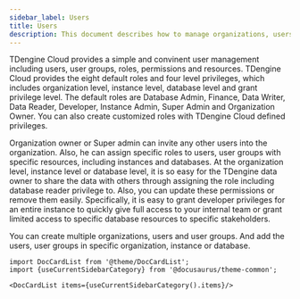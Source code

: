 ```yaml
---
sidebar_label: Users
title: Users
description: This document describes how to manage organizations, users, user groups, and roles in TDengine Cloud.
---
```


TDengine Cloud provides a simple and convinent user management including users, user groups, roles, permissions and resources. TDengine Cloud provides the eight default roles and four level privileges, which includes organization level, instance level, database level and grant privilege level. The default roles are Database Admin, Finance, Data Writer, Data Reader, Developer, Instance Admin, Super Admin and Organization Owner.  You can also create customized roles with TDengine Cloud defined privileges.

Organization owner or Super admin can invite any other users into the organization. Also, he can assign specific roles to users, user groups with specific resources, including instances and databases. At the organization level, instance level or database level, it is so easy for the TDengine data owner to share the data with others through assigning the role including database reader privilege to.  Also, you can update these permissions or remove them easily. Specifically, it is easy to grant developer privileges for an entire instance to quickly give full access to your internal team or grant limited access to specific database resources to specific stakeholders.

You can create multiple organizations, users and user groups. And add the users, user groups in specific organization, instance or database.

```mdx-code-block
import DocCardList from '@theme/DocCardList';
import {useCurrentSidebarCategory} from '@docusaurus/theme-common';

<DocCardList items={useCurrentSidebarCategory().items}/>
```
